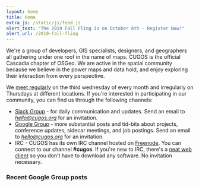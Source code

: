 ```yaml
---
layout: home
title: Home
extra_js: /static/js/feed.js
alert_text: "The 2019 Fall Fling is on October 6th - Register Now!"
alert_url: /2019-fall-fling
---
```


We're a group of developers, GIS specialists, designers, and geographers all gathering under one roof in the name of maps. CUGOS is the official Cascadia chapter of OSGeo. We are active in the spatial community because we believe in the power maps and data hold, and enjoy exploring their interaction from every perspective.

We [meet regularly](/meetings) on the third wednesday of every month and irregularly on Thursdays at different locations. If you're interested in participating in our community, you can find us through the following channels:

* [Slack Group](https://cugos.slack.com) - for daily communication and updates. Send an email to <em>hello@cugos.org</em> for an invitation.
* [Google Group](https://groups.google.com/forum/#!forum/cugos) - more substantial posts and tid-bits about projects, conference updates, sidecar meetings, and job postings. Send an email to <em>hello@cugos.org</em> for an invitation.
* IRC - CUGOS has its own IRC channel hosted on [Freenode](https://freenode.net/). You can connect to our channel <strong>#cugos</strong>. If you're new to IRC, there's a [neat web client](http://webchat.freenode.net/) so you don't have to download any software. No invitation necessary.

### Recent Google Group posts

<ul id="feed" class="posts"></ul>
